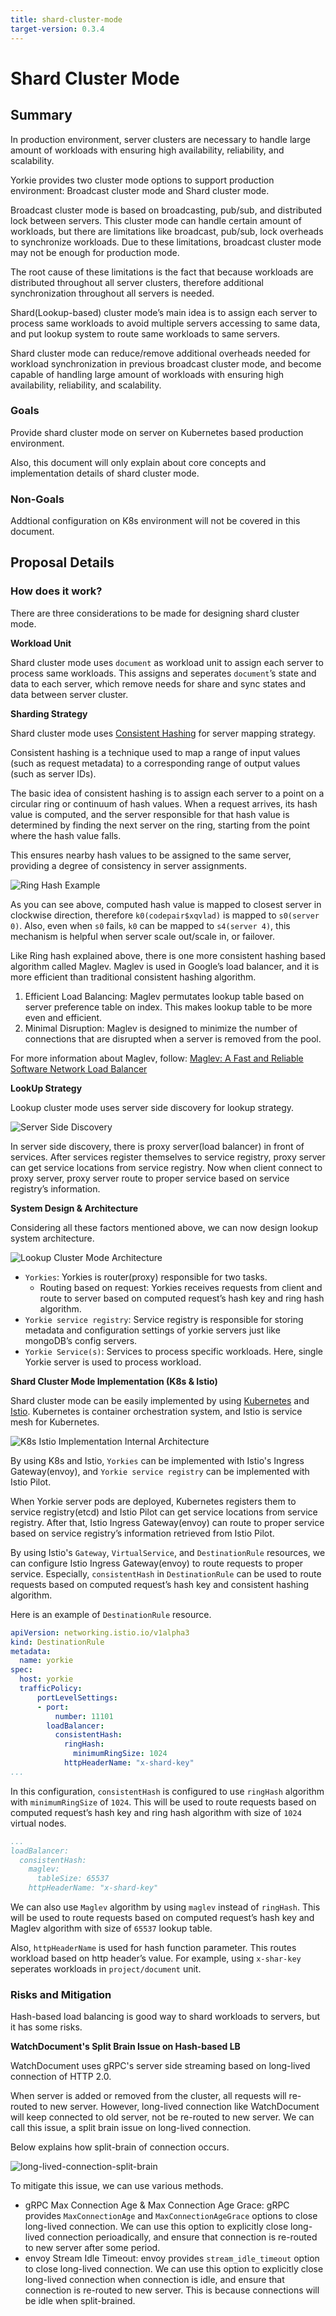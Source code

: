 ```yaml
---
title: shard-cluster-mode
target-version: 0.3.4
---
```


# Shard Cluster Mode

## Summary

In production environment, server clusters are necessary to handle large amount of workloads with ensuring high availability, reliability, and scalability.

Yorkie provides two cluster mode options to support production environment: Broadcast cluster mode and Shard cluster mode.

Broadcast cluster mode is based on broadcasting, pub/sub, and distributed lock between servers. This cluster mode can handle certain amount of workloads, but there are limitations like broadcast, pub/sub, lock overheads to synchronize workloads. Due to these limitations, broadcast cluster mode may not be enough for production mode.

The root cause of these limitations is the fact that because workloads are distributed throughout all server clusters, therefore additional synchronization throughout all servers is needed.

Shard(Lookup-based) cluster mode’s main idea is to assign each server to process same workloads to avoid multiple servers accessing to same data, and put lookup system to route same workloads to same servers.

Shard cluster mode can reduce/remove additional overheads needed for workload synchronization in previous broadcast cluster mode, and become capable of handling large amount of workloads with ensuring high availability, reliability, and scalability.

### Goals

Provide shard cluster mode on server on Kubernetes based production environment.

Also, this document will only explain about core concepts and implementation details of shard cluster mode.

### Non-Goals

Addtional configuration on K8s environment will not be covered in this document.

## Proposal Details

### How does it work?

There are three considerations to be made for designing shard cluster mode.

**Workload Unit**

Shard cluster mode uses `document` as workload unit to assign each server to process same workloads. This assigns and seperates `document`’s state and data to each server, which remove needs for share and sync states and data between server cluster.

**Sharding Strategy**

Shard cluster mode uses [Consistent Hashing](https://en.wikipedia.org/wiki/Consistent_hashing) for server mapping strategy.

Consistent hashing is a technique used to map a range of input values (such as request metadata) to a corresponding range of output values (such as server IDs).

The basic idea of consistent hashing is to assign each server to a point on a circular ring or continuum of hash values. When a request arrives, its hash value is computed, and the server responsible for that hash value is determined by finding the next server on the ring, starting from the point where the hash value falls.

This ensures nearby hash values to be assigned to the same server, providing a degree of consistency in server assignments.

![Ring Hash Example](media/ring-hash-example.jpg)

As you can see above, computed hash value is mapped to closest server in clockwise direction, therefore `k0(codepair$xqvlad)` is mapped to `s0(server 0)`. Also, even when `s0` fails, `k0` can be mapped to `s4(server 4)`, this mechanism is helpful when server scale out/scale in, or failover.

Like Ring hash explained above, there is one more consistent hashing based algorithm called Maglev. Maglev is used in Google’s load balancer, and it is more efficient than traditional consistent hashing algorithm.

1. Efficient Load Balancing: Maglev permutates lookup table based on server preference table on index. This makes lookup table to be more even and efficient.
2. Minimal Disruption: Maglev is designed to minimize the number of connections that are disrupted when a server is removed from the pool. 

For more information about Maglev, follow: [Maglev: A Fast and Reliable Software Network Load Balancer](https://ai.google/research/pubs/pub44824)

**LookUp Strategy**

Lookup cluster mode uses server side discovery for lookup strategy.

![Server Side Discovery](media/server-side-discovery.png)

In server side discovery, there is proxy server(load balancer) in front of services. After services register themselves to service registry, proxy server can get service locations from service registry. Now when client connect to proxy server, proxy server route to proper service based on service registry’s information.

**System Design & Architecture**

Considering all these factors mentioned above, we can now design lookup system architecture.

![Lookup Cluster Mode Architecture](media/shard-cluster-mode-architecture.jpg)

- `Yorkies`: Yorkies is router(proxy) responsible for two tasks.
    - Routing based on request: Yorkies receives requests from client and route to server based on computed request’s hash key and ring hash algorithm.
- `Yorkie service registry`: Service registry is responsible for storing metadata and configuration settings of yorkie servers just like mongoDB’s config servers.
- `Yorkie Service(s)`: Services to process specific workloads. Here, single Yorkie server is used to process workload.

**Shard Cluster Mode Implementation (K8s & Istio)**

Shard cluster mode can be easily implemented by using [Kubernetes](https://kubernetes.io/) and [Istio](https://istio.io/). Kubernetes is container orchestration system, and Istio is service mesh for Kubernetes.

![K8s Istio Implementation Internal Architecture](media/k8s-istio-implementation-internal-architecture.jpg)

By using K8s and Istio, `Yorkies` can be implemented with Istio's Ingress Gateway(envoy), and `Yorkie service registry` can be implemented with Istio Pilot.

When Yorkie server pods are deployed, Kubernetes registers them to service registry(etcd) and Istio Pilot can get service locations from service registry. After that, Istio Ingress Gateway(envoy) can route to proper service based on service registry’s information retrieved from Istio Pilot.

By using Istio's `Gateway`, `VirtualService`, and `DestinationRule` resources, we can configure Istio Ingress Gateway(envoy) to route requests to proper service. Especially, `consistentHash` in `DestinationRule` can be used to route requests based on computed request’s hash key and consistent hashing algorithm.

Here is an example of `DestinationRule` resource.

```yaml
apiVersion: networking.istio.io/v1alpha3
kind: DestinationRule
metadata:
  name: yorkie
spec:
  host: yorkie
  trafficPolicy:
      portLevelSettings:
      - port:
          number: 11101
        loadBalancer:
          consistentHash:
            ringHash:
              minimumRingSize: 1024
            httpHeaderName: "x-shard-key"
...
```

In this configuration, `consistentHash` is configured to use `ringHash` algorithm with `minimumRingSize` of `1024`. This will be used to route requests based on computed request’s hash key and ring hash algorithm with size of `1024` virtual nodes. 

```yaml
...
loadBalancer:
  consistentHash:
    maglev:
      tableSize: 65537
    httpHeaderName: "x-shard-key"
```

We can also use `Maglev` algorithm by using `maglev` instead of `ringHash`. This will be used to route requests based on computed request’s hash key and Maglev algorithm with size of `65537` lookup table.

Also, `httpHeaderName` is used for hash function parameter. This routes workload based on http header’s value. For example, using `x-shar-key` seperates workloads in `project/document` unit.

### Risks and Mitigation

Hash-based load balancing is good way to shard workloads to servers, but it has some risks.

**WatchDocument's Split Brain Issue on Hash-based LB**

WatchDocument uses gRPC's server side streaming based on long-lived connection of HTTP 2.0.

When server is added or removed from the cluster, all requests will re-routed to new server. However, long-lived connection like WatchDocument will keep connected to old server, not be re-routed to new server. We can call this issue, a split brain issue on long-lived connection.

Below explains how split-brain of connection occurs.

![long-lived-connection-split-brain](media/long-lived-connection-split-brain.png)

To mitigate this issue, we can use various methods.

- gRPC Max Connection Age & Max Connection Age Grace: gRPC provides `MaxConnectionAge` and `MaxConnectionAgeGrace` options to close long-lived connection. We can use this option to explicitly close long-lived connection perioadically, and ensure that connection is re-routed to new server after some period.
- envoy Stream Idle Timeout: envoy provides `stream_idle_timeout` option to close long-lived connection. We can use this option to explicitly close long-lived connection when connection is idle, and ensure that connection is re-routed to new server. This is because connections will be idle when split-brained.
